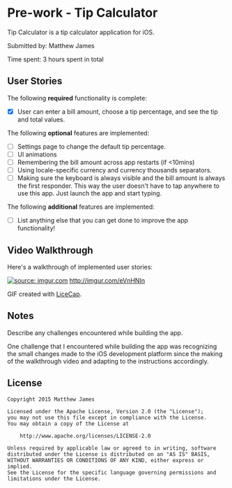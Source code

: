 # Pre-work - Tip Calculator

Tip Calculator is a tip calculator application for iOS.

Submitted by: Matthew James

Time spent: 3 hours spent in total

## User Stories

The following **required** functionality is complete:
* [x] User can enter a bill amount, choose a tip percentage, and see the tip and total values.

The following **optional** features are implemented:
* [ ] Settings page to change the default tip percentage.
* [ ] UI animations
* [ ] Remembering the bill amount across app restarts (if <10mins)
* [ ] Using locale-specific currency and currency thousands separators.
* [ ] Making sure the keyboard is always visible and the bill amount is always the first responder. This way the user doesn't have to tap anywhere to use this app. Just launch the app and start typing.

The following **additional** features are implemented:

- [ ] List anything else that you can get done to improve the app functionality!

## Video Walkthrough 

Here's a walkthrough of implemented user stories:

<a href="http://imgur.com/eVnHNIn"><img src="http://i.imgur.com/eVnHNIn.gif" title="source: imgur.com" /></a>
http://imgur.com/eVnHNIn

GIF created with [LiceCap](http://www.cockos.com/licecap/).

## Notes

Describe any challenges encountered while building the app.

One challenge that I encountered while building the app was recognizing the small changes made to the iOS development platform since the making of the walkthrough video and adapting to the instructions accordingly.

## License

    Copyright 2015 Matthew James

    Licensed under the Apache License, Version 2.0 (the "License");
    you may not use this file except in compliance with the License.
    You may obtain a copy of the License at

        http://www.apache.org/licenses/LICENSE-2.0

    Unless required by applicable law or agreed to in writing, software
    distributed under the License is distributed on an "AS IS" BASIS,
    WITHOUT WARRANTIES OR CONDITIONS OF ANY KIND, either express or implied.
    See the License for the specific language governing permissions and
    limitations under the License.
